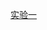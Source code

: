 [实验一](https://github.com/Hzs-2099/work/tree/main/week2/2020212205258%E9%BB%84%E7%A5%9A%E6%99%9F/index.html)
